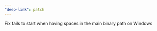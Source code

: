 ```yaml
---
"deep-link": patch
---
```


Fix fails to start when having spaces in the main binary path on Windows
